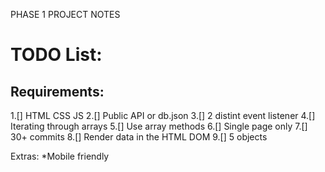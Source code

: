 PHASE 1 PROJECT NOTES

# TODO List:


## Requirements:

1.[] HTML CSS JS
2.[] Public API or db.json
3.[] 2 distint event listener
4.[] Iterating through arrays
5.[] Use array methods
6.[] Single page only
7.[] 30+ commits
8.[] Render data in the HTML DOM
9.[] 5 objects

Extras:
*Mobile friendly